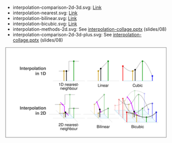 * interpolation-comparison-2d-3d.svg: [Link](https://commons.wikimedia.org/wiki/File:Comparison_of_1D_and_2D_interpolation.svg)
* interpolation-nearest.svg: [Link](https://commons.wikimedia.org/wiki/File:Interpolation-nearest.svg)
* interpolation-bilinear.svg: [Link](https://commons.wikimedia.org/wiki/File:Interpolation-bilinear.svg)
* interpolation-bicubic.svg: [Link](https://en.wikipedia.org/wiki/File:Interpolation-bicubic.svg)
* interpolation-methods-2d.svg: See  [interpolation-collage.pptx](../../../2024-FS/slides/08/interpolation-collage.pptx)  (slides/08)
* interpolation-comparison-2d-3d-plus.svg: See [interpolation-collage.pptx](../../../2024-FS/slides/08/interpolation-collage.pptx)  (slides/08)







![interpolation-comparison-2d-3d-plus](./interpolation-comparison-2d-3d-plus.svg)